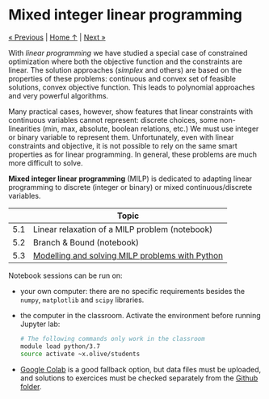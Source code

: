 # Mixed integer linear programming

[« Previous](../4_linear) \| [Home ↑](../) \| [Next »](../6_complexity)

With _linear programming_ we have studied a special case of constrained optimization where both the objective function and the constraints are linear. The solution approaches (_simplex_ and others) are based on the properties of these problems: continuous and convex set of feasible solutions, convex objective function. This leads to polynomial approaches and very powerful algorithms.

Many practical cases, however, show features that linear constraints with continuous variables cannot represent: discrete choices, some non-linearities (min, max, absolute, boolean relations, etc.) We must use integer or binary variable to represent them. Unfortunately, even with linear constraints and objective, it is not possible to rely on the same smart properties as for linear programming. In general, these problems are much more difficult to solve.

**Mixed integer linear programming** (MILP) is dedicated to adapting linear programming to discrete (integer or binary) or mixed continuous/discrete variables.

|     | Topic                                                     |
| --- | --------------------------------------------------------- |
| 5.1 | Linear relaxation of a MILP problem (notebook)            |
| 5.2 | Branch & Bound (notebook)                                 |
| 5.3 | [Modelling and solving MILP problems with Python](python) |

Notebook sessions can be run on:

- your own computer: there are no specific requirements besides the `numpy`, `matplotlib` and `scipy` libraries.

- the computer in the classroom. Activate the environment before running Jupyter lab:

  ```bash
  # The following commands only work in the classroom
  module load python/3.7
  source activate ~x.olive/students
  ```

- [Google Colab](https://colab.research.google.com/github/xoolive/optim4ai/) is a good fallback option, but data files must be uploaded, and solutions to exercices must be checked separately from the [Github folder](https://github.com/xoolive/optim4ai/tree/master/2_gradient/solutions).
